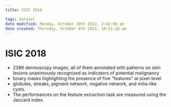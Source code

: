 ```yaml
---
title: ISIC 2018

tags: dataset 
date modified: Monday, October 10th 2022, 2:02:08 pm
date created: Thursday, October 6th 2022, 10:51:28 am
---
```


# ISIC 2018
- 2386 dermoscopy images, all of them annotated with patterns on skin lesions unanimously recognized as indicators of potential malignancy
- binary masks highlighting the presence of five "features" at pixel-level
- globules, streaks, pigment network, negative network, and milia-like cysts.
- The performances on the feature extraction task are measured using the Jaccard index.

